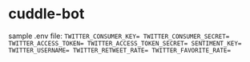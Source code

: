 # cuddle-bot

sample .env file:
`
TWITTER_CONSUMER_KEY=
TWITTER_CONSUMER_SECRET=
TWITTER_ACCESS_TOKEN=
TWITTER_ACCESS_TOKEN_SECRET=
SENTIMENT_KEY=
TWITTER_USERNAME=
TWITTER_RETWEET_RATE=
TWITTER_FAVORITE_RATE=
`
